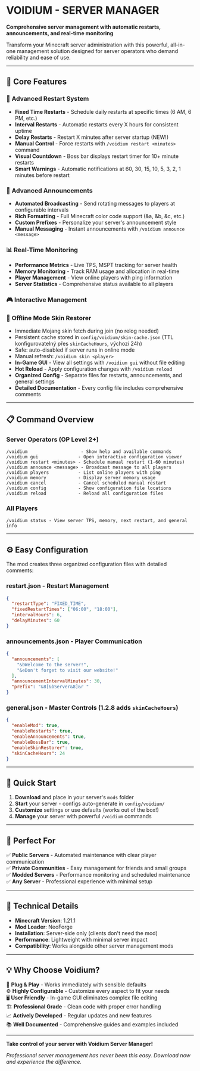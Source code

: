 # VOIDIUM - SERVER MANAGER

**Comprehensive server management with automatic restarts, announcements, and real-time monitoring**

Transform your Minecraft server administration with this powerful, all-in-one management solution designed for server operators who demand reliability and ease of use.

---

## 🌟 Core Features

### 🔄 **Advanced Restart System**
- **Fixed Time Restarts** - Schedule daily restarts at specific times (6 AM, 6 PM, etc.)
- **Interval Restarts** - Automatic restarts every X hours for consistent uptime
- **Delay Restarts** - Restart X minutes after server startup (NEW!)
- **Manual Control** - Force restarts with `/voidium restart <minutes>` command
- **Visual Countdown** - Boss bar displays restart timer for 10+ minute restarts
- **Smart Warnings** - Automatic notifications at 60, 30, 15, 10, 5, 3, 2, 1 minutes before restart

### 📢 **Advanced Announcements**
- **Automated Broadcasting** - Send rotating messages to players at configurable intervals
- **Rich Formatting** - Full Minecraft color code support (&a, &b, &c, etc.)
- **Custom Prefixes** - Personalize your server's announcement style
- **Manual Messaging** - Instant announcements with `/voidium announce <message>`

### 📊 **Real-Time Monitoring**
- **Performance Metrics** - Live TPS, MSPT tracking for server health
- **Memory Monitoring** - Track RAM usage and allocation in real-time
- **Player Management** - View online players with ping information
- **Server Statistics** - Comprehensive status available to all players

### 🎮 **Interactive Management**
### 🧍 **Offline Mode Skin Restorer**
- Immediate Mojang skin fetch during join (no relog needed)
- Persistent cache stored in `config/voidium/skin-cache.json` (TTL konfigurovatelný přes `skinCacheHours`, výchozí 24h)
- Safe: auto-disabled if server runs in online mode
- Manual refresh: `/voidium skin <player>`
- **In-Game GUI** - View all settings with `/voidium gui` without file editing
- **Hot Reload** - Apply configuration changes with `/voidium reload`
- **Organized Config** - Separate files for restarts, announcements, and general settings
- **Detailed Documentation** - Every config file includes comprehensive comments

---

## 📋 Command Overview

### **Server Operators (OP Level 2+)**
```
/voidium                    - Show help and available commands
/voidium gui               - Open interactive configuration viewer
/voidium restart <minutes> - Schedule manual restart (1-60 minutes)
/voidium announce <message> - Broadcast message to all players
/voidium players           - List online players with ping
/voidium memory            - Display server memory usage
/voidium cancel            - Cancel scheduled manual restart
/voidium config            - Show configuration file locations
/voidium reload            - Reload all configuration files
```

### **All Players**
```
/voidium status - View server TPS, memory, next restart, and general info
```

---

## ⚙️ Easy Configuration

The mod creates three organized configuration files with detailed comments:

### **restart.json** - Restart Management
```json
{
  "restartType": "FIXED_TIME",
  "fixedRestartTimes": ["06:00", "18:00"],
  "intervalHours": 6,
  "delayMinutes": 60
}
```

### **announcements.json** - Player Communication
```json
{
  "announcements": [
    "&bWelcome to the server!",
    "&eDon't forget to visit our website!"
  ],
  "announcementIntervalMinutes": 30,
  "prefix": "&8[&bServer&8]&r "
}
```

### **general.json** - Master Controls (1.2.8 adds `skinCacheHours`)
```json
{
  "enableMod": true,
  "enableRestarts": true,
  "enableAnnouncements": true,
  "enableBossBar": true,
  "enableSkinRestorer": true,
  "skinCacheHours": 24
}
```

---

## 🚀 Quick Start

1. **Download** and place in your server's `mods` folder
2. **Start** your server - configs auto-generate in `config/voidium/`
3. **Customize** settings or use defaults (works out of the box!)
4. **Manage** your server with powerful `/voidium` commands

---

## 🎯 Perfect For

✅ **Public Servers** - Automated maintenance with clear player communication  
✅ **Private Communities** - Easy management for friends and small groups  
✅ **Modded Servers** - Performance monitoring and scheduled maintenance  
✅ **Any Server** - Professional experience with minimal setup  

---

## 🔧 Technical Details

- **Minecraft Version**: 1.21.1
- **Mod Loader**: NeoForge
- **Installation**: Server-side only (clients don't need the mod)
- **Performance**: Lightweight with minimal server impact
- **Compatibility**: Works alongside other server management mods

---

## 💡 Why Choose Voidium?

🎯 **Plug & Play** - Works immediately with sensible defaults  
⚙️ **Highly Configurable** - Customize every aspect to fit your needs  
🖥️ **User Friendly** - In-game GUI eliminates complex file editing  
🏗️ **Professional Grade** - Clean code with proper error handling  
📈 **Actively Developed** - Regular updates and new features  
📚 **Well Documented** - Comprehensive guides and examples included  

---

**Take control of your server with Voidium Server Manager!**

*Professional server management has never been this easy. Download now and experience the difference.*